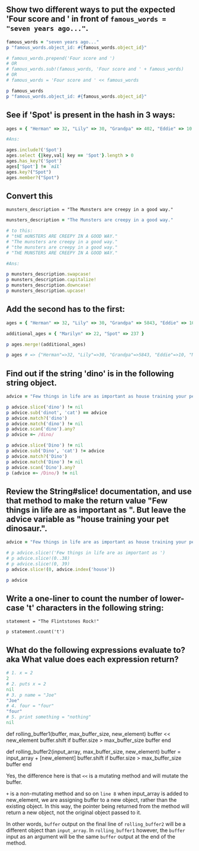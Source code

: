 ## Show two different ways to put the expected 'Four score and ' in front of `famous_words = "seven years ago..."`.

```ruby
famous_words = "seven years ago..."
p "famous_words.object_id: #{famous_words.object_id}"

# famous_words.prepend('Four score and ')
# OR
# famous_words.sub!(famous_words, 'Four score and ' + famous_words)
# OR
# famous_words = 'Four score and ' << famous_words

p famous_words
p "famous_words.object_id: #{famous_words.object_id}"

```


## See if 'Spot' is present in the hash in 3 ways:
```ruby
ages = { "Herman" => 32, "Lily" => 30, "Grandpa" => 402, "Eddie" => 10 }

#Ans:

ages.include?('Spot')
ages.select {|key,val| key == 'Spot'}.length > 0
ages.has_key?('Spot')
ages['Spot'] != `nil`
ages.key?("Spot")
ages.member?("Spot")
```

## Convert this
`munsters_description = "The Munsters are creepy in a good way."`

```ruby
munsters_description = "The Munsters are creepy in a good way."

# to this:
# "tHE mUNSTERS ARE CREEPY IN A GOOD WAY."
# "The munsters are creepy in a good way."
# "the munsters are creepy in a good way."
# "THE MUNSTERS ARE CREEPY IN A GOOD WAY."

#Ans:

p munsters_description.swapcase!
p munsters_description.capitalize!
p munsters_description.downcase!
p munsters_description.upcase!
```

## Add the second has to the first:
```ruby
ages = { "Herman" => 32, "Lily" => 30, "Grandpa" => 5843, "Eddie" => 10 }

additional_ages = { "Marilyn" => 22, "Spot" => 237 }

p ages.merge!(additional_ages)

p ages # => {"Herman"=>32, "Lily"=>30, "Grandpa"=>5843, "Eddie"=>10, "Marilyn"=>22, "Spot"=>237}
```

## Find out if the string 'dino' is in the following string object.

```ruby
advice = "Few things in life are as important as house training your pet dinosaur."

p advice.slice('dino') != nil
p advice.sub('dinot', 'cat') == advice
p advice.match?('dino')
p advice.match('dino') != nil
p advice.scan('dino').any?
p advice =~ /dino/

p advice.slice('Dino') != nil
p advice.sub('Dino', 'cat') != advice
p advice.match?('Dino')
p advice.match('Dino') != nil
p advice.scan('Dino').any?
p (advice =~ /Dino/) != nil
```

## Review the String#slice! documentation, and use that method to make the return value "Few things in life are as important as ". But leave the advice variable as "house training your pet dinosaur.".
```ruby
advice = "Few things in life are as important as house training your pet dinosaur."

# p advice.slice!('Few things in life are as important as ')
# p advice.slice!(0..38)
# p advice.slice!(0, 39)
p advice.slice!(0, advice.index('house'))

p advice
```

## Write a one-liner to count the number of lower-case 't' characters in the following string:

`statement = "The Flintstones Rock!"`

`p statement.count('t')`

## What do the following expressions evaluate to? aka What value does each expression return?

```ruby
# 1. x = 2
2
# 2. puts x = 2
nil
# 3. p name = "Joe"
"Joe"
# 4. four = "four"
"four"
# 5. print something = "nothing"
nil

```


def rolling_buffer1(buffer, max_buffer_size, new_element)
  buffer << new_element
  buffer.shift if buffer.size > max_buffer_size
  buffer
end

def rolling_buffer2(input_array, max_buffer_size, new_element)
  buffer = input_array + [new_element]
  buffer.shift if buffer.size > max_buffer_size
  buffer
end

Yes, the difference here is that `<<` is a mutating method and will mutate the buffer.

`+` is a non-mutating method and so on `line 8` when input_array is added to new_element, we are assigning buffer to a new object, rather than the existing object. In this way, the pointer being returned from the method will return a new object, not the original object passed to it. 

In other words, `buffer` output on the final line of `rolling_buffer2` will be a different object than `input_array`. 
In `rolling_buffer1` however, the `buffer` input as an argument will be the same `buffer` output at the end of the method.

